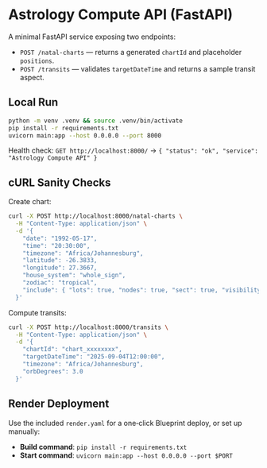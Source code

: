# Astrology Compute API (FastAPI)

A minimal FastAPI service exposing two endpoints:

- `POST /natal-charts` — returns a generated `chartId` and placeholder `positions`.
- `POST /transits` — validates `targetDateTime` and returns a sample transit aspect.

## Local Run

```bash
python -m venv .venv && source .venv/bin/activate
pip install -r requirements.txt
uvicorn main:app --host 0.0.0.0 --port 8000
```

Health check: `GET http://localhost:8000/` → `{ "status": "ok", "service": "Astrology Compute API" }`

## cURL Sanity Checks

Create chart:

```bash
curl -X POST http://localhost:8000/natal-charts \
  -H "Content-Type: application/json" \
  -d '{
    "date": "1992-05-17",
    "time": "20:30:00",
    "timezone": "Africa/Johannesburg",
    "latitude": -26.3833,
    "longitude": 27.3667,
    "house_system": "whole_sign",
    "zodiac": "tropical",
    "include": { "lots": true, "nodes": true, "sect": true, "visibility": true }
  }'
```

Compute transits:

```bash
curl -X POST http://localhost:8000/transits \
  -H "Content-Type: application/json" \
  -d '{
    "chartId": "chart_xxxxxxxx",
    "targetDateTime": "2025-09-04T12:00:00",
    "timezone": "Africa/Johannesburg",
    "orbDegrees": 3.0
  }'
```

## Render Deployment

Use the included `render.yaml` for a one‑click Blueprint deploy, or set up manually:

- **Build command**: `pip install -r requirements.txt`
- **Start command**: `uvicorn main:app --host 0.0.0.0 --port $PORT`
